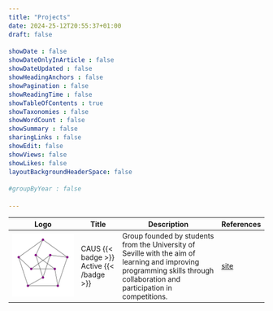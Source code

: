 ```yaml
---
title: "Projects"
date: 2024-25-12T20:55:37+01:00
draft: false

showDate : false
showDateOnlyInArticle : false
showDateUpdated : false
showHeadingAnchors : false
showPagination : false
showReadingTime : false
showTableOfContents : true
showTaxonomies : false 
showWordCount : false
showSummary : false
sharingLinks : false
showEdit: false
showViews: false
showLikes: false
layoutBackgroundHeaderSpace: false

#groupByYear : false

---
```


<table>
    <thead>
        <tr>
            <th>Logo</th>
            <th>Title</th>
            <th>Description</th>
            <th>References</th>
        </tr>
    </thead>
    <tbody>
         <tr>
            <td><img class="customEntitityAlbum" style="background-color:transparent" src="logo_caus.png"/></td>
            <td>
              CAUS
              {{< badge >}}
              Active
              {{< /badge >}}
            </td>
            <td>Group founded by students from the University of Seville with the aim of learning and improving programming skills through collaboration and participation in competitions.</td>
            <td><a target="_blank" href="https://clubalgoritmiaus.es/">site</a></td>
        </tr>
    </tbody>
</table>